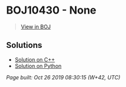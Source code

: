 # BOJ10430 - None

> [View in BOJ](https://www.acmicpc.net/problem/10430)

## Solutions
- [Solution on C++](10430%20나머지.cpp)
- [Solution on Python](10430.py)


_Page built: Oct 26 2019 08:30:15 (W+42, UTC)_
